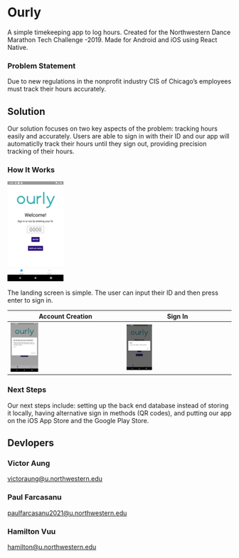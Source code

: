 # Ourly
A simple timekeeping app to log hours. 
Created for the Northwestern Dance Marathon Tech Challenge -2019.
Made for Android and iOS using React Native.

### Problem Statement
Due to new regulations in the nonprofit industry CIS of Chicago’s employees must track their hours accurately.

## Solution
Our solution focuses on two key aspects of the problem: tracking hours easily and accurately. Users are able to sign in with their ID and our app will automaticlly track their hours until they sign out, providing precision tracking of their hours. 

### How It Works

<img src="demoPics/Screenshot_1548970692.png" height=25% width=25%>

The landing screen is simple. The user can input their ID and then press enter to sign in.

| Account Creation  | Sign In |
| ------------------------ | ------------------------ |
| <img style = "display: inline" src="demoPics/Screenshot_1548970741.png" height=25% width=25%>  | <img style = "display: inline" src="demoPics/Screenshot_1548970754.png" height=25% width=25%>  |

<!-- <img style = "display: inline" src="demoPics/Screenshot_1548970741.png" height=25% width=25%>

<img style = "display: inline" src="demoPics/Screenshot_1548970754.png" height=25% width=25%> -->





### Next Steps
Our next steps include: setting up the back end database instead of storing it locally, having alternative sign in methods (QR codes), and putting our app on the iOS App Store and the Google Play Store.  

## Devlopers
### Victor Aung
victoraung@u.northwestern.edu

### Paul Farcasanu
paulfarcasanu2021@u.northwestern.edu

### Hamilton Vuu
hamilton@u.northwestern.edu

